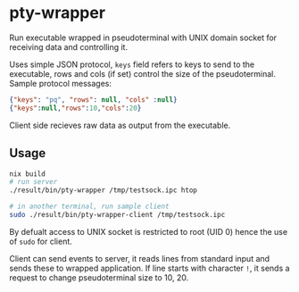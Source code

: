 pty-wrapper
===========

Run executable wrapped in pseudoterminal with UNIX domain socket
for receiving data and controlling it.

Uses simple JSON protocol, `keys` field refers to keys to send to
the executable, rows and cols (if set) control the size of the
pseudoterminal. Sample protocol messages:

```json
{"keys": "pq", "rows": null, "cols" :null}
{"keys":null,"rows":10,"cols":20}
```

Client side recieves raw data as output from the executable.

Usage
-----

```bash
nix build
# run server
./result/bin/pty-wrapper /tmp/testsock.ipc htop

# in another terminal, run sample client
sudo ./result/bin/pty-wrapper-client /tmp/testsock.ipc
```

By defualt access to UNIX socket is restricted to root (UID 0)
hence the use of `sudo` for client.

Client can send events to server, it reads lines from standard
input and sends these to wrapped application. If line starts
with character `!`, it sends a request to change pseudoterminal
size to 10, 20.

